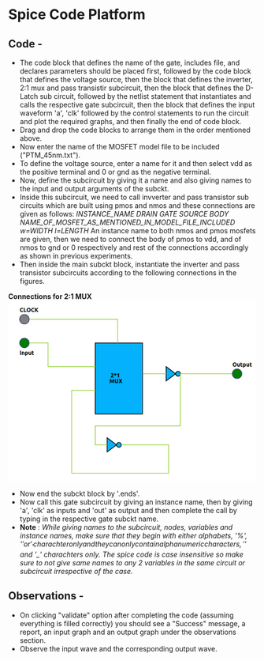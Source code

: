 # Spice Code Platform

## Code -  

- The code block that defines the name of the gate, includes file, and declares parameters should be placed first, followed by the code block that defines the voltage source, then the block that defines the inverter, 2:1 mux and pass transistir subcircuit, then the block that defines the D-Latch sub circuit, followed by the netlist statement that instantiates and calls the respective gate subcircuit, then the block that defines the input waveform 'a', 'clk' followed by the control statements to run the circuit and plot the required graphs, and then finally the end of code block.
- Drag and drop the code blocks to arrange them in the order mentioned above.
- Now enter the name of the MOSFET model file to be included ("PTM_45nm.txt").
- To define the voltage source, enter a name for it and then select vdd as the positive terminal and 0 or gnd as the negative terminal.
- Now, define the subcircuit by giving it a name and also giving names to the input and output arguments of the subckt.
- Inside this subcircuit, we need to call invverter and pass transistor sub circuits which are built using pmos and nmos and these connections are given as follows:
 *INSTANCE_NAME DRAIN GATE SOURCE BODY NAME_OF_MOSFET_AS_MENTIONED_IN_MODEL_FILE_INCLUDED w=WIDTH l=LENGTH*
 An instance name to both nmos and pmos mosfets are given, then we need to connect the body of pmos to vdd, and of nmos to gnd or 0 respectively and rest of the connections accordingly as shown in previous experiments.
- Then inside the main subckt block, instantiate the inverter and pass transistor subcircuits according to the following connections in the figures.

 **Connections for 2:1 MUX**
 <img src="images/d_latch.png">

- Now end the subckt block by '.ends'.
- Now call this gate subcircuit by giving an instance name, then by giving 'a', 'clk' as inputs and 'out' as output and then complete the call by typing in the respective gate subckt name.
- **Note** : *While giving names to the subcircuit, nodes, variables and instance names, make sure that they begin with either alphabets, '%', '$' or '_' charachter only and they can only contain alphanumeric characters,'%', '$' and '_' charachters only. The spice code is case insensitive so make sure to not give same names to any 2 variables in the same circuit or subcircuit irrespective of the case.*

## Observations -

- On clicking "validate" option after completing the code (assuming everything is filled correctly) you should see a "Success" message, a report, an input graph and an output graph under the observations section.
- Observe the input wave and the corresponding output wave.